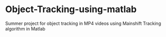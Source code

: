 # Object-Tracking-using-matlab

Summer project for object tracking in MP4 videos using Mainshift Tracking algorithm in Matlab 
